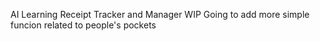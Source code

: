 AI Learning Receipt Tracker and Manager
WIP
Going to add more simple funcion related to people's pockets